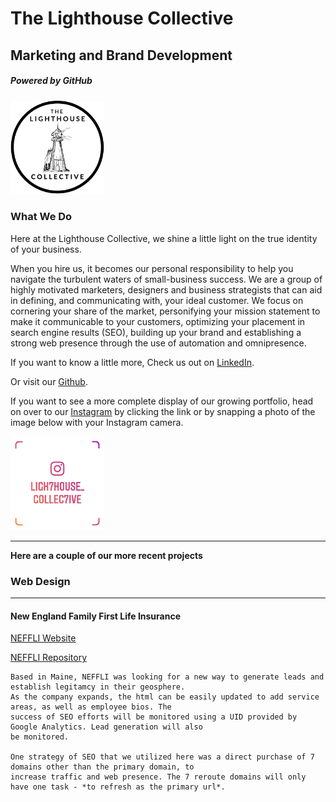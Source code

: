 # The Lighthouse Collective
## Marketing and Brand Development
##### Powered by GitHub

<img src="/img/blackOnWhiteCenterEdit.png" alt="profilePhoto"
        title="Picture of me" width="150" height="150" />

### What We Do

Here at the Lighthouse Collective, we shine a little light on the true identity of your business. 

When you hire us, it becomes our personal responsibility to help you navigate the turbulent waters of small-business success.
We are a group of highly motivated marketers, designers and business strategists that can aid in defining, and communicating with, your ideal customer. We focus on cornering your share of the market, personifying your mission statement to make it communicable to your customers, optimizing your placement in search engine results (SEO), building up your brand and establishing a strong web presence through the use of automation and omnipresence.

If you want to know a little more, 
Check us out on [LinkedIn](https://www.linkedin.com/company/lighthousecollective/).

Or visit our [Github](https://github.com/lighthouseCollective).

If you want to see a more complete display of our growing portfolio, head on over to our [Instagram](https://www.instagram.com/ligh7house_collec7ive/) by clicking the link or by snapping a photo of the image below with your Instagram camera.

<img src="/img/ligh7house_collec7ive.png" alt="instagramTag"
        title="Instagram Social Tag" width="150" height="150" />

___ 

**Here are a couple of our more recent projects**

### Web Design
___

#### New England Family First Life Insurance

[NEFFLI Website](http://www.newenglandffl.com)

[NEFFLI Repository](https://github.com/lighthouseCollective/neffliWebsite)

    Based in Maine, NEFFLI was looking for a new way to generate leads and establish legitamcy in their geosphere. 
    As the company expands, the html can be easily updated to add service areas, as well as employee bios. The
    success of SEO efforts will be monitored using a UID provided by Google Analytics. Lead generation will also 
    be monitored. 

    One strategy of SEO that we utilized here was a direct purchase of 7 domains other than the primary domain, to 
    increase traffic and web presence. The 7 reroute domains will only have one task - *to refresh as the primary url*. 
